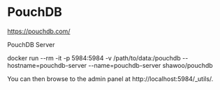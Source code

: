 # PouchDB
https://pouchdb.com/

PouchDB Server

docker run --rm -it -p 5984:5984 -v /path/to/data:/pouchdb --hostname=pouchdb-server --name=pouchdb-server shawoo/pouchdb

You can then browse to the admin panel at http://localhost:5984/_utils/.
